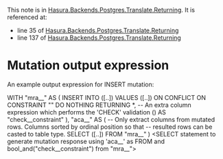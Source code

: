This note is in [Hasura.Backends.Postgres.Translate.Returning](https://github.com/hasura/graphql-engine/blob/master/server/src-lib/Hasura/Backends/Postgres/Translate/Returning.hs#L113).
It is referenced at:
  - line 35 of [Hasura.Backends.Postgres.Translate.Returning](https://github.com/hasura/graphql-engine/blob/master/server/src-lib/Hasura/Backends/Postgres/Translate/Returning.hs#L35)
  - line 137 of [Hasura.Backends.Postgres.Translate.Returning](https://github.com/hasura/graphql-engine/blob/master/server/src-lib/Hasura/Backends/Postgres/Translate/Returning.hs#L137)

# Mutation output expression

An example output expression for INSERT mutation:

WITH "mra__<table-name>" AS (
  INSERT INTO <table-name> (<insert-column>[..])
  VALUES
    (<insert-value-row>[..])
    ON CONFLICT ON CONSTRAINT "<table-constraint-name>" DO NOTHING RETURNING *,
    -- An extra column expression which performs the 'CHECK' validation
    (<CHECK Condition>) AS "check__constraint"
),
"aca__<table-name>" AS (
  -- Only extract columns from mutated rows. Columns sorted by ordinal position so that
  -- resulted rows can be casted to table type.
  SELECT (<table-column>[..])
  FROM
    "mra__<table-name>"
)
<SELECT statement to generate mutation response using 'aca__<table-name>' as FROM
 and bool_and("check__constraint") from "mra__<table-name>">

